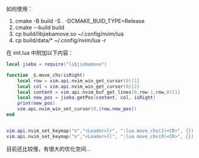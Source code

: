 如何使用：

1. cmake -B build -S . -DCMAKE_BUID_TYPE=Release
2. cmake --build build
3. cp build/libjiebamove.so ~/.config/nvim/lua
4. cp build/data/* ~/.config/nvim/lua -r

在 init.lua 中附加以下内容：

```lua
local jieba = require("libjiebamove")

function _G.move_chs(isRight)
    local row = vim.api.nvim_win_get_cursor(0)[1]
    local col = vim.api.nvim_win_get_cursor(0)[2]
    local content = vim.api.nvim_buf_get_lines(0,row-1,row,0)[1]
    local new_pos = jieba.getPos(content, col, isRight)
    print(new_pos)
    vim.api.nvim_win_set_cursor(0,{row,new_pos})
end


vim.api.nvim_set_keymap("n","<Leader>lr", ":lua move_chs(1)<CR>", {})
vim.api.nvim_set_keymap("n","<Leader>ll", ":lua move_chs(0)<CR>", {})
```

目前还比较慢，有很大的优化空间...
